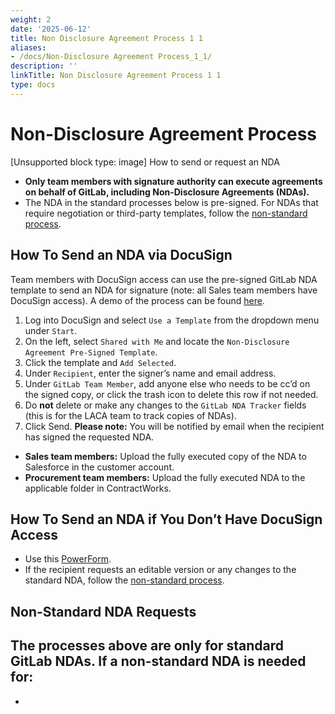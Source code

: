 ```yaml
---
weight: 2
date: '2025-06-12'
title: Non Disclosure Agreement Process 1 1
aliases:
- /docs/Non-Disclosure Agreement Process_1_1/
description: ''
linkTitle: Non Disclosure Agreement Process 1 1
type: docs
---
```


# Non-Disclosure Agreement Process

[Unsupported block type: image]
How to send or request an NDA
- **Only team members with signature authority can execute agreements on behalf of GitLab, including Non-Disclosure Agreements (NDAs).** 
- The NDA in the standard processes below is pre-signed. For NDAs that require negotiation or third-party templates, follow the [non-standard process](https://handbook.gitlab.com/handbook/legal/nda/#non-standard-nda-requests).
## How To Send an NDA via DocuSign
Team members with DocuSign access can use the pre-signed GitLab NDA template to send an NDA for signature (note: all Sales team members have DocuSign access). A demo of the process can be found [here](https://youtu.be/DaOggzBcb0).
1. Log into DocuSign and select `Use a Template` from the dropdown menu under `Start`.
1. On the left, select `Shared with Me` and locate the `Non-Disclosure Agreement Pre-Signed Template`.
1. Click the template and `Add Selected`.
1. Under `Recipient`, enter the signer’s name and email address.
1. Under `GitLab Team Member`, add anyone else who needs to be cc’d on the signed copy, or click the trash icon to delete this row if not needed.
1. Do **not** delete or make any changes to the `GitLab NDA Tracker` fields (this is for the LACA team to track copies of NDAs).
1. Click Send.
**Please note:** You will be notified by email when the recipient has signed the requested NDA.
- **Sales team members:** Upload the fully executed copy of the NDA to Salesforce in the customer account.
- **Procurement team members:** Upload the fully executed NDA to the applicable folder in ContractWorks.
## How To Send an NDA if You Don’t Have DocuSign Access
- Use this [PowerForm](https://powerforms.docusign.net/80bc75e5-eb0d-4129-ae15-64344338200c?env=na3&acct=73ae4c15-b494-4462-a00c-e9c781c222a9&accountId=73ae4c15-b494-4462-a00c-e9c781c222a9). 
- If the recipient requests an editable version or any changes to the standard NDA, follow the [non-standard process](https://handbook.gitlab.com/handbook/legal/nda/#non-standard-nda-requests).
## Non-Standard NDA Requests
The processes above are only for standard GitLab NDAs. If a non-standard NDA is needed for:
- 
- 
